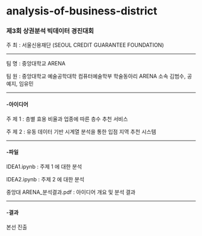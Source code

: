 # analysis-of-business-district

### **제3회 상권분석 빅데이터 경진대회** 
주 최 : 서울신용재단 (SEOUL CREDIT GUARANTEE FOUNDATION)

---

팀 명 : 중앙대학교 ARENA

팀 원 : 중앙대학교 예술공학대학 컴퓨터예술학부 학술동아리 ARENA 소속 김범수, 공예지, 임유민

---

#### -아이디어

주 제 1 : 층별 효용 비율과 업종에 따른 층수 추천 서비스

주 제 2 : 유동 데이터 기반 시계열 분석을 통한 입점 지역 추천 시스템

---

#### -파일

IDEA1.ipynb : 주제 1 에 대한 분석

IDEA2.ipynb : 주제 2 에 대한 분석

중앙대 ARENA_분석결과.pdf : 아이디어 개요 및 분석 결과

---

#### -결과

본선 진출

